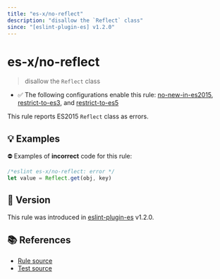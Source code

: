 ```yaml
---
title: "es-x/no-reflect"
description: "disallow the `Reflect` class"
since: "[eslint-plugin-es] v1.2.0"
---
```


# es-x/no-reflect
> disallow the `Reflect` class

- ✅ The following configurations enable this rule: [no-new-in-es2015], [restrict-to-es3], and [restrict-to-es5]

This rule reports ES2015 `Reflect` class as errors.

## 💡 Examples

⛔ Examples of **incorrect** code for this rule:

<eslint-playground type="bad">

```js
/*eslint es-x/no-reflect: error */
let value = Reflect.get(obj, key)
```

</eslint-playground>

## 🚀 Version

This rule was introduced in [eslint-plugin-es] v1.2.0.

[eslint-plugin-es]: https://github.com/mysticatea/eslint-plugin-es

## 📚 References

- [Rule source](https://github.com/eslint-community/eslint-plugin-es-x/blob/master/lib/rules/no-reflect.js)
- [Test source](https://github.com/eslint-community/eslint-plugin-es-x/blob/master/tests/lib/rules/no-reflect.js)

[no-new-in-es2015]: ../configs/index.md#no-new-in-es2015
[restrict-to-es3]: ../configs/index.md#restrict-to-es3
[restrict-to-es5]: ../configs/index.md#restrict-to-es5
